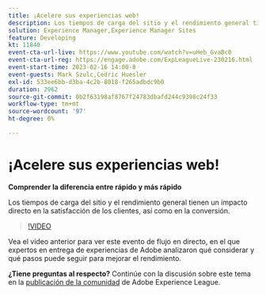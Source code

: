 ```yaml
---
title: ¡Acelere sus experiencias web!
description: Los tiempos de carga del sitio y el rendimiento general tienen un impacto directo en la satisfacción de los clientes, así como en la conversión.
solution: Experience Manager,Experience Manager Sites
feature: Developing
kt: 11840
event-cta-url-live: https://www.youtube.com/watch?v=uHeb_GvaBc0
event-cta-url-reg: https://engage.adobe.com/ExpLeagueLive-230216.html
event-start-time: 2023-02-16 14:00-8
event-guests: Mark Szulc,Cedric Huesler
exl-id: 533ee6bb-d3ba-4c2b-8018-f265adbdc9b0
duration: 2962
source-git-commit: 0b2f63198af8767f24783dbafd244c9398c24f33
workflow-type: tm+mt
source-wordcount: '97'
ht-degree: 0%

---
```


# ¡Acelere sus experiencias web!

**Comprender la diferencia entre rápido y más rápido**

Los tiempos de carga del sitio y el rendimiento general tienen un impacto directo en la satisfacción de los clientes, así como en la conversión.

>[!VIDEO](https://video.tv.adobe.com/v/3414150/?quality=12&learn=on)

Vea el vídeo anterior para ver este evento de flujo en directo, en el que expertos en entrega de experiencias de Adobe analizaron qué considerar y qué pasos puede seguir para mejorar el rendimiento.

**¿Tiene preguntas al respecto?** Continúe con la discusión sobre este tema en la [publicación de la comunidad](https://experienceleaguecommunities.adobe.com/t5/adobe-experience-manager/experience-league-live-post-session-discussion-speeding-up-your/m-p/575513?profile.language=es#M36836) de Adobe Experience League.

